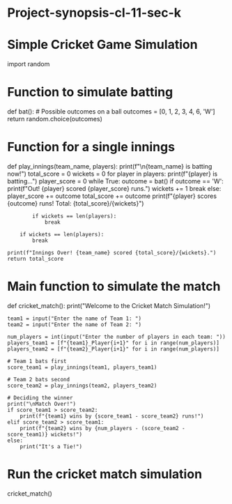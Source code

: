 # Project-synopsis-cl-11-sec-k
# Simple Cricket Game Simulation
import random

# Function to simulate batting
def bat():
    # Possible outcomes on a ball
    outcomes = [0, 1, 2, 3, 4, 6, 'W']
    return random.choice(outcomes)

# Function for a single innings
def play_innings(team_name, players):
    print(f"\n{team_name} is batting now!")
    total_score = 0
    wickets = 0
    for player in players:
        print(f"{player} is batting...")
        player_score = 0
        while True:
            outcome = bat()
            if outcome == 'W':
                print(f"Out! {player} scored {player_score} runs.")
                wickets += 1
                break
            else:
                player_score += outcome
                total_score += outcome
                print(f"{player} scores {outcome} runs! Total: {total_score}/{wickets}")
            
            if wickets == len(players):
                break

        if wickets == len(players):
            break

    print(f"Innings Over! {team_name} scored {total_score}/{wickets}.")
    return total_score

# Main function to simulate the match
def cricket_match():
    print("Welcome to the Cricket Match Simulation!")
    
    team1 = input("Enter the name of Team 1: ")
    team2 = input("Enter the name of Team 2: ")
    
    num_players = int(input("Enter the number of players in each team: "))
    players_team1 = [f"{team1}_Player{i+1}" for i in range(num_players)]
    players_team2 = [f"{team2}_Player{i+1}" for i in range(num_players)]
    
    # Team 1 bats first
    score_team1 = play_innings(team1, players_team1)
    
    # Team 2 bats second
    score_team2 = play_innings(team2, players_team2)
    
    # Deciding the winner
    print("\nMatch Over!")
    if score_team1 > score_team2:
        print(f"{team1} wins by {score_team1 - score_team2} runs!")
    elif score_team2 > score_team1:
        print(f"{team2} wins by {num_players - (score_team2 - score_team1)} wickets!")
    else:
        print("It's a Tie!")

# Run the cricket match simulation
cricket_match()
